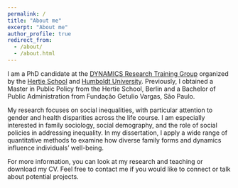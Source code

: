 ```yaml
---
permalink: /
title: "About me"
excerpt: "About me"
author_profile: true
redirect_from: 
  - /about/
  - /about.html
---
```

I am a PhD candidate at the [DYNAMICS Research Training Group](https://www.sowi.hu-berlin.de/en/dynamics/) organized by the [Hertie School](https://www.hertie-school.org/en/) and [Humboldt University](https://www.sowi.hu-berlin.de/en/dynamics/people/doctoral-researchers2/fourth-cohort/stefania-molina). Previously, I obtained a Master in Public Policy from the Hertie School, Berlin and a Bachelor of Public Administration from Fundação Getulio Vargas, São Paulo.

My research focuses on social inequalities, with particular attention to gender and health disparities across the life course. I am especially interested in family sociology, social demography, and the role of social policies in addressing inequality. In my dissertation, I apply a wide range of quantitative methods to examine how diverse family forms and dynamics influence individuals’ well-being.

For more information, you can look at my research and teaching or download my CV. Feel free to contact me if you would like to connect or talk about potential projects.
